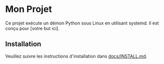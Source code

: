 # Mon Projet

Ce projet exécute un démon Python sous Linux en utilisant systemd. Il est conçu pour [votre but ici].

## Installation

Veuillez suivre les instructions d'installation dans [docs/INSTALL.md](docs/INSTALL.md).
